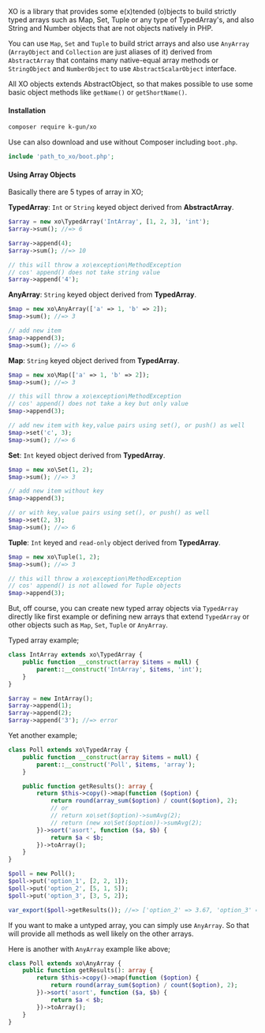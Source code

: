 XO is a library that provides some e(x)tended (o)bjects to build strictly typed arrays such as Map, Set, Tuple or any type of TypedArray's, and also String and Number objects that are not objects natively in PHP.

You can use `Map`, `Set` and `Tuple` to build strict arrays and also use `AnyArray` (`ArrayObject` and `Collection` are just aliases of it) derived from `AbstractArray` that contains many native-equal array methods or `StringObject` and `NumberObject` to use `AbstractScalarObject` interface.

All XO objects extends AbstractObject, so that makes possible to use some basic object methods like `getName()` or `getShortName()`.

#### Installation

```bash
composer require k-gun/xo
```

Use can also download and use without Composer including `boot.php`.

```php
include 'path_to_xo/boot.php';
```

#### Using Array Objects

Basically there are 5 types of array in XO;

**TypedArray**: `Int` or `String` keyed object derived from **AbstractArray**.

```php
$array = new xo\TypedArray('IntArray', [1, 2, 3], 'int');
$array->sum(); //=> 6

$array->append(4);
$array->sum(); //=> 10

// this will throw a xo\exception\MethodException
// cos' append() does not take string value
$array->append('4');
```

**AnyArray**: `String` keyed object derived from **TypedArray**.

```php
$map = new xo\AnyArray(['a' => 1, 'b' => 2]);
$map->sum(); //=> 3

// add new item
$map->append(3);
$map->sum(); //=> 6
```

**Map**: `String` keyed object derived from **TypedArray**.

```php
$map = new xo\Map(['a' => 1, 'b' => 2]);
$map->sum(); //=> 3

// this will throw a xo\exception\MethodException
// cos' append() does not take a key but only value
$map->append(3);

// add new item with key,value pairs using set(), or push() as well
$map->set('c', 3);
$map->sum(); //=> 6
```

**Set**: `Int` keyed object derived from **TypedArray**.

```php
$map = new xo\Set(1, 2);
$map->sum(); //=> 3

// add new item without key
$map->append(3);

// or with key,value pairs using set(), or push() as well
$map->set(2, 3);
$map->sum(); //=> 6
```

**Tuple**: `Int` keyed and `read-only` object derived from **TypedArray**.

```php
$map = new xo\Tuple(1, 2);
$map->sum(); //=> 3

// this will throw a xo\exception\MethodException
// cos' append() is not allowed for Tuple objects
$map->append(3);
```

But, off course, you can create new typed array objects via `TypedArray` directly like first example or defining new arrays that extend `TypedArray` or other objects such as `Map`, `Set`, `Tuple` or `AnyArray`.

Typed array example;

```php
class IntArray extends xo\TypedArray {
    public function __construct(array $items = null) {
        parent::__construct('IntArray', $items, 'int');
    }
}

$array = new IntArray();
$array->append(1);
$array->append(2);
$array->append('3'); //=> error
```

Yet another example;

```php
class Poll extends xo\TypedArray {
    public function __construct(array $items = null) {
        parent::__construct('Poll', $items, 'array');
    }

    public function getResults(): array {
        return $this->copy()->map(function ($option) {
            return round(array_sum($option) / count($option), 2);
            // or
            // return xo\set($option)->sumAvg(2);
            // return (new xo\Set($option))->sumAvg(2);
        })->sort('asort', function ($a, $b) {
            return $a < $b;
        })->toArray();
    }
}

$poll = new Poll();
$poll->put('option_1', [2, 2, 1]);
$poll->put('option_2', [5, 1, 5]);
$poll->put('option_3', [3, 5, 2]);

var_export($poll->getResults()); //=> ['option_2' => 3.67, 'option_3' => 3.33, 'option_1' => 1.67]
```

If you want to make a untyped array, you can simply use `AnyArray`. So that will provide all methods as well likely on the other arrays.

Here is another with `AnyArray` example like above;

```php
class Poll extends xo\AnyArray {
    public function getResults(): array {
        return $this->copy()->map(function ($option) {
            return round(array_sum($option) / count($option), 2);
        })->sort('asort', function ($a, $b) {
            return $a < $b;
        })->toArray();
    }
}
```
